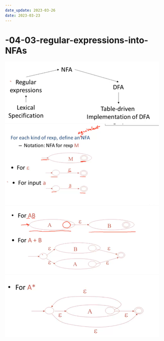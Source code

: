```yaml
---
date_update: 2023-03-26
date: 2023-03-23
---
```


# -04-03-regular-expressions-into-NFAs

<img src="04-03-regular-expressions-into-NFAs.assets/image-20230323111911317.png" alt="image-20230323111911317" style="zoom:67%;" />



<img src="04-03-regular-expressions-into-NFAs.assets/image-20230323114057741.png" alt="image-20230323114057741" style="zoom:67%;" />



<img src="04-03-regular-expressions-into-NFAs.assets/image-20230323114228130.png" alt="image-20230323114228130" style="zoom:67%;" />





<img src="04-03-regular-expressions-into-NFAs.assets/image-20230323114256458.png" alt="image-20230323114256458" style="zoom:67%;" />



